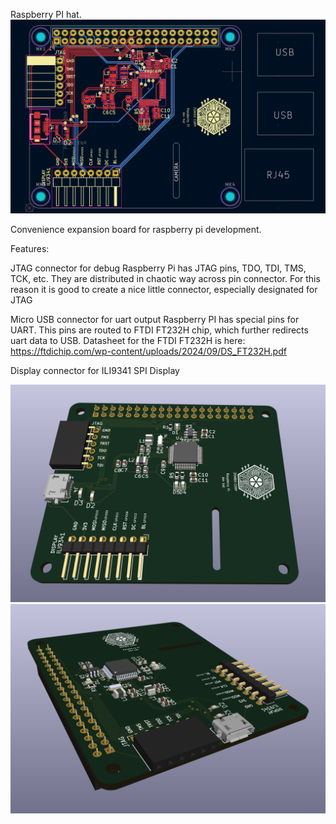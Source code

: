 Raspberry PI hat.
![screenshot](images/pcb_screenshot.png)

Convenience expansion board for raspberry pi development.

Features:

JTAG connector for debug
Raspberry Pi has JTAG pins, TDO, TDI, TMS, TCK, etc. They are distributed in chaotic way across pin connector.
For this reason it is good to create a nice little connector, especially designated for JTAG

Micro USB connector for uart output
Raspberry PI has special pins for UART. This pins are routed to FTDI FT232H chip, which further redirects uart
data to USB.
Datasheet for the FTDI FT232H is here:
https://ftdichip.com/wp-content/uploads/2024/09/DS_FT232H.pdf

Display connector for ILI9341 SPI Display

![screenshot](images/preview_screen_01.png)
![screenshot](images/preview_screen_02.png)
